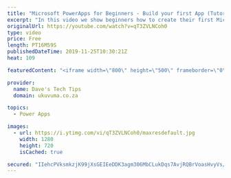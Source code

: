 ```yaml
---
title: "Microsoft PowerApps for Beginners - Build your first App (Tutorial)"
excerpt: "In this video we show beginners how to create their first Microsoft PowerApp from an Excel spreadsheet in OneDrive  We also show some small tweaks on how to streamline the automatically generated PowerApp. Learn how to: a) Prepare the Excel datasource in OneDrive b) Create the app c) Modify the gallery"
originalUrl: https://youtube.com/watch?v=qT3ZVLNCoh0
type: video
price: Free
length: PT16M59S
publishedDateTime: 2019-11-25T10:30:21Z
heat: 109

featuredContent: "<iframe width=\"800\" height=\"500\" frameborder=\"0\" src=\"https://www.youtube.com/embed/qT3ZVLNCoh0\" allow=\"accelerometer; autoplay; encrypted-media; gyroscope; picture-in-picture\" allowfullscreen></iframe>"

provider:
  name: Dave's Tech Tips
  domain: ukuvuma.co.za

topics:
  - Power Apps

images:
  - url: https://i.ytimg.com/vi/qT3ZVLNCoh0/maxresdefault.jpg
    width: 1280
    height: 720
    isCached: true

secured: "IIehcPVksmkzjK99jXsGEIEeDDK3agm306MbCLukDqs7AvjRQBrVoasHvyVs/7cW6lWOYUOyNdYI+ebin9iYn7PJ4NyWZZezWxPyMiFxcZy5kObFxmOrupytcG42zdTa8yUS3w5Csy8HB85ISkR0yp7g+ZnSjEEISMotQjMdmcGzXp6gbjRuqVZ54e4KP47PwjxfN2BdWdg202FF1sUb2A4pfPWIiTtVWimO8waMHA4zV2We5cjORAOQd7YXMPPrlDo7NbtNJSYQrJMOpC+DDskugDOrVnWP5hx8tgKB32Fmbz1oD7fktIu39tfsUN/GggNgITaHfew3iUz6QE9utI4rtX88lNQ6W1a+QwjGXgvPUeQn+UITN+VYrAAseq68x90mOTa12A6XrkyHdAOPpY37Rv0pX++HZ2mcjKff91U6AUeJFsWbqgwZAlTi00eT;1qcP1TP6cT1D/hH4aYZxZA=="
---
```


